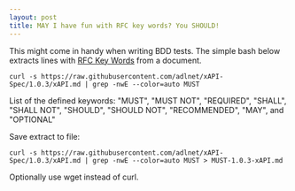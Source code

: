 ```yaml
---
layout: post
title: MAY I have fun with RFC key words? You SHOULD!
---
```


This might come in handy when writing BDD tests. The simple bash below extracts lines with [RFC Key Words](http://www.ietf.org/rfc/rfc2119.txt) from a document.    
     
```
curl -s https://raw.githubusercontent.com/adlnet/xAPI-Spec/1.0.3/xAPI.md | grep -nwE --color=auto MUST
```

List of the defined keywords: "MUST", "MUST NOT", "REQUIRED", "SHALL", "SHALL NOT", "SHOULD", "SHOULD NOT", "RECOMMENDED",  "MAY", and "OPTIONAL"
 
Save extract to file:

```
curl -s https://raw.githubusercontent.com/adlnet/xAPI-Spec/1.0.3/xAPI.md | grep -nwE --color=auto MUST > MUST-1.0.3-xAPI.md
```

Optionally use wget instead of curl.
